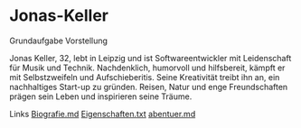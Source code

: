 # Jonas-Keller
Grundaufgabe
Vorstellung

Jonas Keller, 32, lebt in Leipzig und ist Softwareentwickler mit Leidenschaft für Musik und Technik. Nachdenklich, humorvoll und hilfsbereit, kämpft er mit Selbstzweifeln und Aufschieberitis. Seine Kreativität treibt ihn an, ein nachhaltiges Start-up zu gründen. Reisen, Natur und enge Freundschaften prägen sein Leben und inspirieren seine Träume.

Links 
[Biografie.md](https://github.com/Kyyuu133/Jonas-Keller/edit/main/README.md#:~:text=t-,Biografie.,-md)
[Eigenschaften.txt](https://github.com/Kyyuu133/Jonas-Keller/edit/main/README.md#:~:text=Biografie.md-,Eigenschaften,-.txt&text=Biografie.md-,Eigenschaften,-.txt&text=Biografie.md-,Eigenschaften,-.txt&text=Biografie.md-,Eigenschaften,-.txt&text=Biografie.md-,Eigenschaften,-.txt&text=Biografie.md-,Eigenschaften,-.txt&text=Biografie.md-,Eigenschaften,-.txt&text=Biografie.md-,Eigenschaften,-.txt&text=Biografie.md-,Eigenschaften,-.txt&text=Biografie.md-,Eigenschaften,-.txt&text=Biografie.md-,Eigenschaften,-.txt)
[abentuer.md](https://github.com/Kyyuu133/Jonas-Keller/blob/main/abenteuer.md#:~:text=README.md-,abenteuer.md,-Breadcrumbs)

